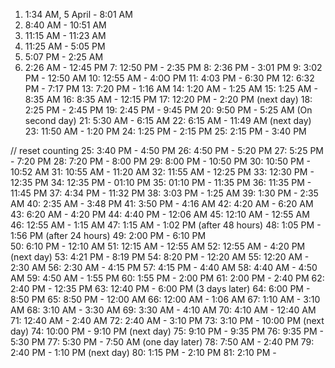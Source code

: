 1. 1:34 AM, 5 April - 8:01 AM
2. 8:40 AM - 10:51 AM
3. 11:15 AM - 11:23 AM
4. 11:25 AM - 5:05 PM 
5. 5:07 PM -  2:25 AM
6. 2:26 AM - 12:45 PM
7: 12:50 PM - 2:35 PM
8: 2:36 PM - 3:01 PM
9: 3:02 PM - 12:50 AM
10: 12:55 AM - 4:0O PM
11: 4:03 PM - 6:30 PM
12: 6:32 PM - 7:17 PM
13: 7:20 PM - 1:16 AM 
14: 1:20 AM - 1:25 AM
15: 1:25 AM - 8:35 AM
16: 8:35 AM - 12:15 PM
17: 12:20 PM - 2:20 PM (next day)
18: 2:25 PM - 2:45 PM
19: 2:45 PM - 9:45 PM
20: 9:50 PM - 5:25 AM (On second day) 
21: 5:30 AM - 6:15 AM
22: 6:15 AM - 11:49 AM (next day)
23: 11:50 AM - 1:20 PM 
24: 1:25 PM - 2:15 PM 
25: 2:15 PM - 3:40 PM

// reset counting
25: 3:40 PM - 4:50 PM 
26: 4:50 PM - 5:20 PM 
27: 5:25 PM - 7:20 PM 
28: 7:20 PM - 8:00 PM
29: 8:00 PM - 10:50 PM
30: 10:50 PM - 10:52 AM
31: 10:55 AM - 11:20 AM
32: 11:55 AM - 12:25 PM
33: 12:30 PM - 12:35 PM
34: 12:35 PM - 01:10 PM
35: 01:10 PM - 11:35 PM
36: 11:35 PM - 11:45 PM 
37: 4:34 PM  - 11:32 PM
38: 3:03 PM - 1:25 AM
39: 1:30 PM - 2:35 AM
40: 2:35 AM - 3:48 PM
41: 3:50 PM - 4:16 AM
42: 4:20 AM - 6:20 AM
43: 6:20 AM - 4:20 PM
44: 4:40 PM - 12:06 AM
45: 12:10 AM - 12:55 AM
46: 12:55 AM - 1:15 AM
47: 1:15 AM - 1:02 PM (after 48 hours)
48: 1:05 PM -  1:56 PM (after 24 hours)
49: 2:00 PM - 6:10 PM  
50: 6:10 PM - 12:10 AM 
51: 12:15 AM - 12:55 AM
52: 12:55 AM - 4:20 PM (next day)
53: 4:21 PM - 8:19 PM
54: 8:20 PM - 12:20 AM
55: 12:20 AM - 2:30 AM 
56: 2:30 AM - 4:15 PM
57: 4:15 PM - 4:40 AM
58: 4:40 AM - 4:50 AM
59: 4:50 AM - 1:55 PM
60: 1:55 PM - 2:00 PM
61: 2:00 PM - 2:40 PM
62: 2:40 PM - 12:35 PM
63: 12:40 PM -  6:00 PM (3 days later)
64: 6:00 PM - 8:50 PM
65: 8:50 PM - 12:00 AM
66: 12:00 AM - 1:06 AM
67: 1:10 AM - 3:10 AM
68: 3:10 AM - 3:30 AM 
69: 3:30 AM - 4:10 AM 
70: 4:10 AM - 12:40 AM
71: 12:40 AM - 2:40 AM
72: 2:40 AM - 3:10 PM
73: 3:10 PM - 10:00 PM (next day)
74: 10:00 PM - 9:10 PM (next day)
75: 9:10 PM - 9:35 PM
76: 9:35 PM - 5:30 PM
77: 5:30 PM - 7:50 AM (one day later)
78: 7:50 AM - 2:40 PM
79: 2:40 PM - 1:10 PM (next day)
80: 1:15 PM - 2:10 PM
81: 2:10 PM - 